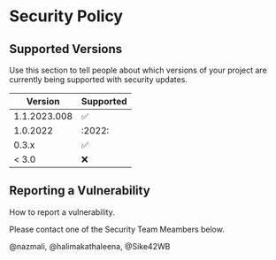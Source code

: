 # Security Policy

## Supported Versions

Use this section to tell people about which versions of your project are
currently being supported with security updates.

| Version       | Supported             |
| -------       | ------------------    |
| 1.1.2023.008  | :white_check_mark:    |
| 1.0.2022      | :2022:                |
| 0.3.x         | :white_check_mark:    |
| < 3.0         | :x:                   |

## Reporting a Vulnerability

How to report a vulnerability.

Please contact one of the Security Team Meambers below.

@nazmali, @halimakathaleena, @Sike42WB

